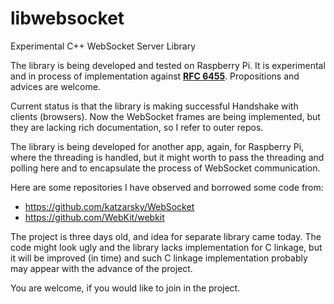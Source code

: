 libwebsocket
============

Experimental C++ WebSocket Server Library


The library is being developed and tested on Raspberry Pi. It is experimental and in process of implementation against [**RFC 6455**](http://tools.ietf.org/html/rfc6455). Propositions and advices are welcome.

Current status is that the library is making successful Handshake with clients (browsers). Now the WebSocket frames are being implemented, but they are lacking rich documentation, so I refer to outer repos.

The library is being developed for another app, again, for Raspberry Pi, where the threading is handled, but it might worth to pass the threading and polling here and to encapsulate the process of WebSocket communication.

Here are some repositories I have observed and borrowed some code from:

* https://github.com/katzarsky/WebSocket
* https://github.com/WebKit/webkit


The project is three days old, and idea for separate library came today.
The code might look ugly and the library lacks implementation for C linkage, but it will be improved (in time) and such C linkage implementation probably may appear with the advance of the project.

You are welcome, if you would like to join in the project.
